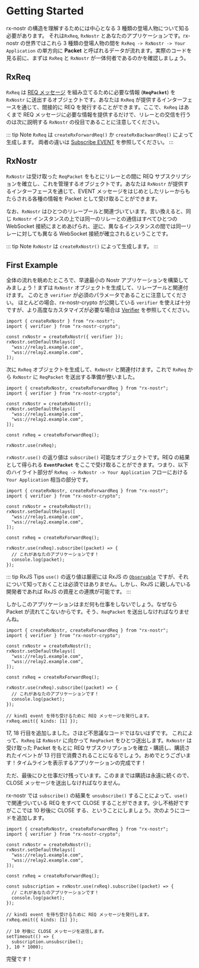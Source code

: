 # Getting Started

rx-nostr の構造を理解するためには中心となる 3 種類の登場人物について知る必要があります。 それは`RxReq`, `RxNostr` とあなたのアプリケーションです。rx-nostr の世界ではこれら 3 種類の登場人物の間を `RxReq -> RxNostr -> Your Application` の単方向に **Packet** と呼ばれるデータが流れます。実際のコードを見る前に、まずは `RxReq` と `RxNostr` が一体何者であるのかを確認しましょう。

## RxReq

`RxReq` は [REQ メッセージ](https://github.com/nostr-protocol/nips/blob/master/01.md#from-client-to-relay-sending-events-and-creating-subscriptions) を組み立てるために必要な情報 (**`ReqPacket`**) を `RxNostr` に送出するオブジェクトです。あなたは `RxReq` が提供するインターフェースを通じて、間接的に REQ を発行することができます。ここで、`RxReq` はあくまで REQ メッセージに必要な情報を提供するだけで、リレーとの交信を行うのは次に説明する `RxNostr` の役目であることに注意してください。

::: tip Note
`RxReq` は `createRxForwardReq()` か `createRxBackwardReq()` によって生成します。
両者の違いは [Subscribe EVENT](./subscribe-event) を参照してください。
:::

## RxNostr

`RxNostr` は受け取った `ReqPacket` をもとにリレーとの間に REQ サブスクリプションを確立し、これを管理するオブジェクトです。あなたは `RxNostr` が提供するインターフェースを通じて、EVENT メッセージをはじめとしたリレーからもたらされる各種の情報を Packet として受け取ることができます。

なお、`RxNostr` はひとつのリレープールと関連づいています。言い換えると、同じ `RxNostr` インスタンスの上では同一のリレーとの通信はすべてひとつの WebSocket 接続にまとめあげられ、逆に、異なるインスタンスの間では同一リレーに対しても異なる WebSocket 接続が確立されるということです。

::: tip Note
`RxNostr` は `createRxNostr()` によって生成します。
:::

## First Example

全体の流れを眺めたところで、早速最小の Nostr アプリケーションを構築してみましょう！まずは `RxNostr` オブジェクトを生成して、リレープールと関連付けます。
このとき `verifier` が必須のパラメータであることに注意してください。
ほとんどの場合、rx-nostr-crypto が公開している `verifier` を使えば十分ですが、より高度なカスタマイズが必要な場合は [Verifier](./verifier) を参照してください。

```ts:line-numbers
import { createRxNostr } from "rx-nostr";
import { verifier } from "rx-nostr-crypto";

const rxNostr = createRxNostr({ verifier });
rxNostr.setDefaultRelays([
  "wss://relay1.example.com",
  "wss://relay2.example.com",
]);
```

次に `RxReq` オブジェクトを生成して、`RxNostr` と関連付けます。これで `RxReq` から `RxNostr` に `ReqPacket` を送出する準備が整いました。

```ts:line-numbers{10-12}
import { createRxNostr, createRxForwardReq } from "rx-nostr";
import { verifier } from "rx-nostr-crypto";

const rxNostr = createRxNostr();
rxNostr.setDefaultRelays([
  "wss://relay1.example.com",
  "wss://relay2.example.com",
]);

const rxReq = createRxForwardReq();

rxNostr.use(rxReq);
```

`rxNostr.use()` の返り値は `subscribe()` 可能なオブジェクトです。REQ の結果として得られる **`EventPacket`** をここで受け取ることができます。つまり、以下のハイライト部分が `RxReq -> RxNostr -> Your Application` フローにおける `Your Application` 相当の部分です。

```ts:line-numbers{13-14}
import { createRxNostr, createRxForwardReq } from "rx-nostr";
import { verifier } from "rx-nostr-crypto";

const rxNostr = createRxNostr();
rxNostr.setDefaultRelays([
  "wss://relay1.example.com",
  "wss://relay2.example.com",
]);

const rxReq = createRxForwardReq();

rxNostr.use(rxReq).subscribe((packet) => {
  // これがあなたのアプリケーションです！
  console.log(packet);
});
```

::: tip RxJS Tips
`use()` の返り値は厳密には RxJS の [`Observable`](https://rxjs.dev/guide/observable) ですが、それについて知っておくことは必須ではありません。しかし、RxJS に親しんでいる開発者であれば RxJS の資産との連携が可能です。
:::

しかしこのアプリケーションはまだ何も仕事をしないでしょう。なぜなら Packet が流れてこないからです。そう、`ReqPacket` を送出しなければなりませんね。

```ts:line-numbers{17-18}
import { createRxNostr, createRxForwardReq } from "rx-nostr";
import { verifier } from "rx-nostr-crypto";

const rxNostr = createRxNostr();
rxNostr.setDefaultRelays([
  "wss://relay1.example.com",
  "wss://relay2.example.com",
]);

const rxReq = createRxForwardReq();

rxNostr.use(rxReq).subscribe((packet) => {
  // これがあなたのアプリケーションです！
  console.log(packet);
});

// kind1 event を待ち受けるために REQ メッセージを発行します。
rxReq.emit({ kinds: [1] });
```

17, 18 行目を追加しました。さほど不思議なコードではないはずです。
これによって、`RxReq` は `RxNostr` に向かって `ReqPacket` をひとつ送出します。`RxNostr` は受け取った Packet をもとに REQ サブスクリプションを確立・購読し、購読されたイベントが 13 行目で消費されることになるでしょう。おめでとうございます！タイムラインを表示するアプリケーションの完成です！

ただ、最後にひと仕事だけ残っています。このままでは購読は永遠に続くので、CLOSE メッセージを送出しなければなりません。

rx-nostr では `subscribe()` の結果を `unsubscribe()` することによって、`use()` で関連づいている REQ をすべて CLOSE することができます。少し不格好ですがここでは 10 秒後に CLOSE する、ということにしましょう。次のようにコードを追加します。

```js:line-numbers{12,20-23}
import { createRxNostr, createRxForwardReq } from "rx-nostr";
import { verifier } from "rx-nostr-crypto";

const rxNostr = createRxNostr();
rxNostr.setDefaultRelays([
  "wss://relay1.example.com",
  "wss://relay2.example.com",
]);

const rxReq = createRxForwardReq();

const subscription = rxNostr.use(rxReq).subscribe((packet) => {
  // これがあなたのアプリケーションです！
  console.log(packet);
});

// kind1 event を待ち受けるために REQ メッセージを発行します。
rxReq.emit({ kinds: [1] });

// 10 秒後に CLOSE メッセージを送信します。
setTimeout(() => {
  subscription.unsubscribe();
}, 10 * 1000);
```

完璧です！
